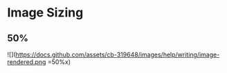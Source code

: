# Image Sizing

## 50%
![](https://docs.github.com/assets/cb-319648/images/help/writing/image-rendered.png =50%x)
